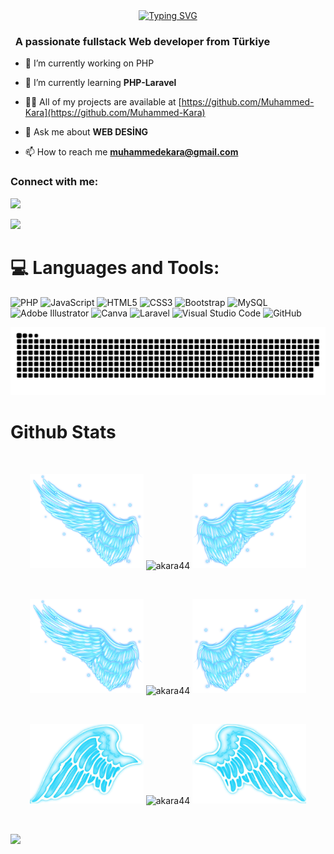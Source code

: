


<div align="center">
 <a href="https://github.com/Muhammed-Kara">
  <img src="https://readme-typing-svg.demolab.com?font=Fira+Code&size=28&duration=3000&pause=500&center=true&vCenter=true&width=435&lines=%e2%9c%a8+Muhammed+Kara+%e2%9c%a8;%f0%9f%93%9a+Software+Developer+%f0%9f%92%bb;Welcome+To+My+Profile+%f0%9f%91%80" alt="Typing SVG" />
 </a>
</div>

<h3 align="left">&nbsp; A passionate fullstack Web developer from Türkiye</h3>

- 🔭 I’m currently working on PHP

- 🌱 I’m currently learning **PHP-Laravel**

- 👨‍💻 All of my projects are available at [https://github.com/Muhammed-Kara](https://github.com/Muhammed-Kara)

- 💬 Ask me about **WEB DESİNG**

- 📫 How to reach me **muhammedekara@gmail.com**

<h3 align="left">Connect with me:</h3>
<p align="left">
  <a href="https://github.com/Muhammed-Kara"><img src="https://user-images.githubusercontent.com/73097560/115834477-dbab4500-a447-11eb-908a-139a6edaec5c.gif"></a>
</p>

![](https://komarev.com/ghpvc/?username=Muhammed-Kara&color=blue)

<!--
<details>
  <summary>:zap: GitHub Stats</summary> 
-->
# 💻 Languages and Tools:
![PHP](https://img.shields.io/badge/php-%23777BB4.svg?style=for-the-badge&logo=php&logoColor=white)
![JavaScript](https://img.shields.io/badge/javascript-%23323330.svg?style=for-the-badge&logo=javascript&logoColor=%23F7DF1E)
![HTML5](https://img.shields.io/badge/html5-%23E34F26.svg?style=for-the-badge&logo=html5&logoColor=white)
![CSS3](https://img.shields.io/badge/css3-%231572B6.svg?style=for-the-badge&logo=css3&logoColor=white)
![Bootstrap](https://img.shields.io/badge/bootstrap-%23563D7C.svg?style=for-the-badge&logo=bootstrap&logoColor=white)
![MySQL](https://img.shields.io/badge/mysql-%2300f.svg?style=for-the-badge&logo=mysql&logoColor=white)
![Adobe Illustrator](https://img.shields.io/badge/adobe%20illustrator-%23FF9A00.svg?style=for-the-badge&logo=adobe%20illustrator&logoColor=white)
![Canva](https://img.shields.io/badge/Canva-%2300C4CC.svg?style=for-the-badge&logo=Canva&logoColor=white)
![Laravel](https://img.shields.io/badge/laravel-%23FF2D20.svg?style=for-the-badge&logo=laravel&logoColor=white)
![Visual Studio Code](https://img.shields.io/badge/Visual%20Studio%20Code-0078d7.svg?style=for-the-badge&logo=visual-studio-code&logoColor=white)
![GitHub](https://img.shields.io/badge/github-%23121011.svg?style=for-the-badge&logo=github&logoColor=white)


<picture>
  <source media="(prefers-color-scheme: dark)" srcset="https://raw.githubusercontent.com/Muhammed-Kara/Muhammed-Kara/output/github-contribution-grid-snake-dark.svg">
  <source media="(prefers-color-scheme: light)" srcset="https://raw.githubusercontent.com/Muhammed-Kara/Muhammed-Kara/output/github-contribution-grid-snake.svg">
  <img alt="github contribution grid snake animation" src="https://raw.githubusercontent.com/Muhammed-Kara/Muhammed-Kara/output/github-contribution-grid-snake.svg">
</picture>



# Github Stats

 <br />
 
  <p align="center">
  <a>
    <img heigth="160" width="182" src="https://github.com/CagatayAkkas/CagatayAkkas/blob/main/img/Bird%20Wing%20Left.png">
      <img align="center" src="https://github-readme-stats.vercel.app/api?username=Muhammed-Kara&theme=material-palenight&hide_border=false&include_all_commits=false&count_private=false" alt="akara44" />
    <img heigth="160" width="182" src="https://github.com/CagatayAkkas/CagatayAkkas/blob/main/img/Bird%20Wing%20Right.png">
  </a>
</p>

  
<br />


 
 <p align="center">
  <a>
    <img heigth="160" width="182" src="https://github.com/CagatayAkkas/CagatayAkkas/blob/main/img/Bird%20Wing%20Left.png">
    <img align="center" src="https://github-readme-streak-stats.herokuapp.com/?user=Muhammed-Kara&theme=material-palenight&hide_border=false" alt="akara44" width="55%" />
    <img heigth="160" width="182" src="https://github.com/CagatayAkkas/CagatayAkkas/blob/main/img/Bird%20Wing%20Right.png">
  </a>
</p>
 

 
 <br />
 
  
  
  <p align="center">
  <a>
    <img heigth="160" width="182" src="https://github.com/CagatayAkkas/CagatayAkkas/blob/main/img/Bird%20Wing%20Bottom%20Left.png">
    <img align="center" src="https://github-readme-stats.vercel.app/api/top-langs/?username=Muhammed-Kara&theme=material-palenight&hide_border=false&include_all_commits=false&count_private=false&layout=compact" alt="akara44" />
    <img heigth="160" width="182" src="https://github.com/CagatayAkkas/CagatayAkkas/blob/main/img/Bird%20Wing%20Bottom%20Right.png">
  </a>
</p>
 
  
  
 <!--
 [![Top Langs](https://github-readme-stats.vercel.app/api/top-langs/?username=akara44&layout=compact&langs_count=25&title_color=0000ee&text_color=ffffff&bg_color=000000&hide_border=true)](https://github.com/akara44/github-readme-stats)
-->


<br />

![](https://github-profile-trophy.vercel.app/?username=Muhammed-Kara&theme=dracula&no-frame=false&no-bg=false&margin-w=4)


<br />


<br />


<!--
</details>
-->

<!--
<details>
   <summary>:zap: Languages and Tools</summary>
 -->
